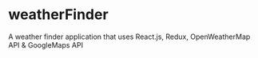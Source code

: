 # weatherFinder
A weather finder application that uses React.js, Redux, OpenWeatherMap API &amp; GoogleMaps API
